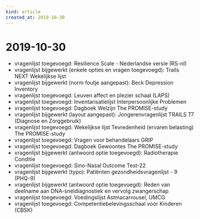 ```yaml
---
kind: article
created_at: 2019-10-30
---
```


# 2019-10-30

* vragenlijst toegevoegd: Resilience Scale - Nederlandse versie (RS-nl)
* vragenlijst bijgewerkt (enkele opties en vragen toegevoegd): Trails NEXT Wekelijkse lijst
* vragenlijst bijgewerkt (norm foutje aangepast): Beck Depression Inventory
* vragenlijst toegevoegd: Leuven affect en plezier schaal (LAPS)
* vragenlijst toegevoegd: Inventarisatielijst Interpersoonlijke Problemen
* vragenlijst toegevoegd: Dagboek Welzijn The PROMISE-study
* vragenlijst bijgewerkt (layout aangepast): Jongerenvragenlijst TRAILS T7 (Diagnose en Zorggebruik)
* vragenlijst toegevoegd: Wekelijkse lijst Tevredenheid (ervaren belasting) The PROMISE-study
* vragenlijst toegevoegd: Vragen voor behandelaars GRIP
* vragenlijst toegevoegd: Dagboek Gewoontes The PROMISE-study
* vragenlijst bijgewerkt (antwoord optie toegevoegd): Radiotherapie Conditie
* vragenlijst toegevoegd: Sino-Nasal Outcome Test-22
* vragenlijst bijgewerkt (typo): Patiënten gezondheidsvragenlijst - 9 (PHQ-9)
* vragenlijst bijgewerkt (antwoord optie toegevoegd): Reden van deelname aan DNA-sneldiagnostiek en vervolg zwangerschap
* vragenlijst toegevoegd: Voedingslijst Astmacarrousel, UMCG
* vragenlijst toegevoegd: Competentiebelevingsschaal voor Kinderen (CBSK)

